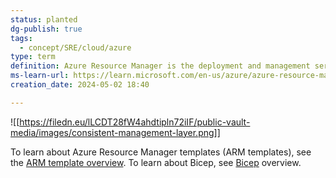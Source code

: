 ```yaml
---
status: planted
dg-publish: true
tags:
  - concept/SRE/cloud/azure
type: term
definition: Azure Resource Manager is the deployment and management service for Azure. It provides a management layer that enables you to create, update, and delete resources in your Azure account.
ms-learn-url: https://learn.microsoft.com/en-us/azure/azure-resource-manager/management/overview
creation_date: 2024-05-02 18:40

---
```

![[https://filedn.eu/lLCDT28fW4ahdtipln72iIF/public-vault-media/images/consistent-management-layer.png]]

To learn about Azure Resource Manager templates (ARM templates), see the [ARM template overview](https://learn.microsoft.com/en-us/azure/azure-resource-manager/templates/overview). To learn about Bicep, see [Bicep](https://learn.microsoft.com/en-us/azure/azure-resource-manager/bicep/overview) overview.